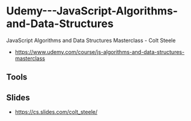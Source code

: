 # Udemy---JavaScript-Algorithms-and-Data-Structures
JavaScript Algorithms and Data Structures Masterclass - Colt Steele
- https://www.udemy.com/course/js-algorithms-and-data-structures-masterclass

## Tools

## Slides
- https://cs.slides.com/colt_steele/